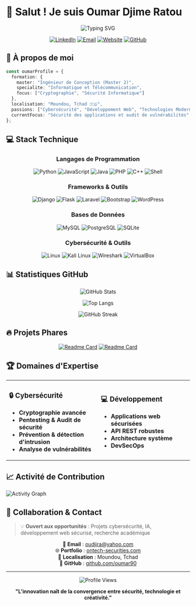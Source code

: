 # 👋 Salut ! Je suis Oumar Djime Ratou

<div align="center">
  
  ![Typing SVG](https://readme-typing-svg.herokuapp.com?font=Fira+Code&weight=600&size=28&pause=1000&color=2E9EF7&center=true&vCenter=true&width=600&lines=Ing%C3%A9nieur+en+Cybys%C3%A9curit%C3%A9;D%C3%A9veloppeur+Full+Stack;Expert+en+Cryptographie)
  
  [![LinkedIn](https://img.shields.io/badge/LinkedIn-0077B5?style=for-the-badge&logo=linkedin&logoColor=white)](https://linkedin.com/in/oumar-djime-ratou)
  [![Email](https://img.shields.io/badge/Email-D14836?style=for-the-badge&logo=gmail&logoColor=white)](mailto:oudjira@yahoo.com)
  [![Website](https://img.shields.io/badge/Website-4285F4?style=for-the-badge&logo=google-chrome&logoColor=white)](https://ontech-securities.com)
  [![GitHub](https://img.shields.io/badge/GitHub-100000?style=for-the-badge&logo=github&logoColor=white)](https://github.com/oumar90)

</div>

## 🚀 À propos de moi

```typescript
const oumarProfile = {
  formation: {
    master: "Ingénieur de Conception (Master 2)",
    specialite: "Informatique et Télécommunication",
    focus: ["Cryptographie", "Sécurité Informatique"]
  },
  localisation: "Moundou, Tchad 🇹🇩",
  passions: ["Cybersécurité", "Développement Web", "Technologies Modernes"],
  currentFocus: "Sécurité des applications et audit de vulnérabilités"
};
```

## 💻 Stack Technique

<div align="center">

### Langages de Programmation
![Python](https://img.shields.io/badge/Python-3776AB?style=for-the-badge&logo=python&logoColor=white)
![JavaScript](https://img.shields.io/badge/JavaScript-F7DF1E?style=for-the-badge&logo=javascript&logoColor=black)
![Java](https://img.shields.io/badge/Java-ED8B00?style=for-the-badge&logo=java&logoColor=white)
![PHP](https://img.shields.io/badge/PHP-777BB4?style=for-the-badge&logo=php&logoColor=white)
![C++](https://img.shields.io/badge/C++-00599C?style=for-the-badge&logo=cplusplus&logoColor=white)
![Shell](https://img.shields.io/badge/Shell_Script-121011?style=for-the-badge&logo=gnu-bash&logoColor=white)

### Frameworks & Outils
![Django](https://img.shields.io/badge/Django-092E20?style=for-the-badge&logo=django&logoColor=white)
![Flask](https://img.shields.io/badge/Flask-000000?style=for-the-badge&logo=flask&logoColor=white)
![Laravel](https://img.shields.io/badge/Laravel-FF2D20?style=for-the-badge&logo=laravel&logoColor=white)
![Bootstrap](https://img.shields.io/badge/Bootstrap-563D7C?style=for-the-badge&logo=bootstrap&logoColor=white)
![WordPress](https://img.shields.io/badge/WordPress-21759B?style=for-the-badge&logo=wordpress&logoColor=white)

### Bases de Données
![MySQL](https://img.shields.io/badge/MySQL-005C84?style=for-the-badge&logo=mysql&logoColor=white)
![PostgreSQL](https://img.shields.io/badge/PostgreSQL-316192?style=for-the-badge&logo=postgresql&logoColor=white)
![SQLite](https://img.shields.io/badge/SQLite-07405E?style=for-the-badge&logo=sqlite&logoColor=white)

### Cybersécurité & Outils
![Linux](https://img.shields.io/badge/Linux-FCC624?style=for-the-badge&logo=linux&logoColor=black)
![Kali Linux](https://img.shields.io/badge/Kali_Linux-557C94?style=for-the-badge&logo=kalilinux&logoColor=white)
![Wireshark](https://img.shields.io/badge/Wireshark-1679A7?style=for-the-badge&logo=wireshark&logoColor=white)
![VirtualBox](https://img.shields.io/badge/VirtualBox-21416b?style=for-the-badge&logo=virtualbox&logoColor=white)

</div>

## 📊 Statistiques GitHub

<div align="center">
  
  ![GitHub Stats](https://github-readme-stats.vercel.app/api?username=oumar90&show_icons=true&theme=tokyonight&hide_border=true&bg_color=0D1117)
  
  ![Top Langs](https://github-readme-stats.vercel.app/api/top-langs/?username=oumar90&layout=compact&theme=tokyonight&hide_border=true&bg_color=0D1117)
  
  ![GitHub Streak](https://github-readme-streak-stats.herokuapp.com/?user=oumar90&theme=tokyonight&hide_border=true&background=0D1117)

</div>

## 🔥 Projets Phares

<div align="center">

[![Readme Card](https://github-readme-stats.vercel.app/api/pin/?username=oumar90&repo=security-audit-tool&theme=tokyonight&hide_border=true&bg_color=0D1117)](https://github.com/oumar90/security-audit-tool)
[![Readme Card](https://github-readme-stats.vercel.app/api/pin/?username=oumar90&repo=cryptography-toolkit&theme=tokyonight&hide_border=true&bg_color=0D1117)](https://github.com/oumar90/cryptography-toolkit)

</div>

## 🏆 Domaines d'Expertise

<table>
<tr>
<td width="50%">

### 🔒 Cybersécurité
- **Cryptographie avancée**
- **Pentesting & Audit de sécurité**
- **Prévention & détection d'intrusion**
- **Analyse de vulnérabilités**

</td>
<td width="50%">

### 💻 Développement
- **Applications web sécurisées**
- **API REST robustes**
- **Architecture système**
- **DevSecOps**

</td>
</tr>
</table>

## 📈 Activité de Contribution

![Activity Graph](https://github-readme-activity-graph.vercel.app/graph?username=oumar90&bg_color=0D1117&color=2E9EF7&line=2E9EF7&point=FFFFFF&area=true&hide_border=true)

## 🤝 Collaboration & Contact

> 💡 **Ouvert aux opportunités** : Projets cybersécurité, IA, développement web sécurisé, recherche académique

<div align="center">

📧 **Email** : [oudjira@yahoo.com](mailto:oudjira@yahoo.com)  
🌐 **Portfolio** : [ontech-securities.com](https://ontech-securities.com)  
📍 **Localisation** : Moundou, Tchad  
🐙 **GitHub** : [github.com/oumar90](https://github.com/oumar90)

</div>

---

<div align="center">
  
  ![Profile Views](https://komarev.com/ghpvc/?username=oumar90&color=2E9EF7&style=for-the-badge)
  
  **"L'innovation naît de la convergence entre sécurité, technologie et créativité."**
  
</div>
